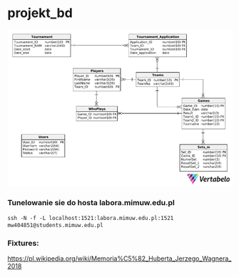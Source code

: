 # projekt_bd

![useful image](schemat.png)


### Tunelowanie sie do hosta labora.mimuw.edu.pl 

```
ssh -N -f -L localhost:1521:labora.mimuw.edu.pl:1521 mw404851@students.mimuw.edu.pl
```

### Fixtures: 
https://pl.wikipedia.org/wiki/Memoria%C5%82_Huberta_Jerzego_Wagnera_2018